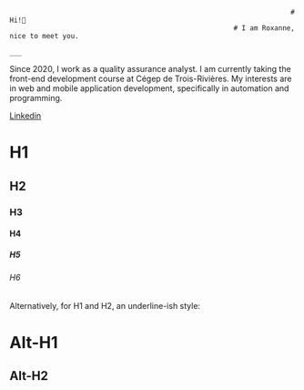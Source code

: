                                                                          # Hi!👋
                                                           # I am Roxanne, nice to meet you.
                                                                         ___

Since 2020, I work as a quality assurance analyst. I am currently taking the front-end development course at Cégep de Trois-Rivières. My interests are in web and mobile application development, specifically in automation and programming.

[Linkedin](https://www.linkedin.com/in/roxanne-perron-97170917b/)


# H1
## H2
### H3
#### H4
##### H5
###### H6

Alternatively, for H1 and H2, an underline-ish style:

Alt-H1
======

Alt-H2
------
